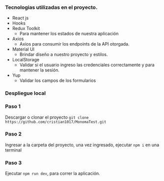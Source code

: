 ### Tecnologias utilizadas en el proyecto.
- React js
- Hooks
- Redux Toolkit
	- Para mantener los estados de nuestra aplicación
- Axios
	- Axios para consumir los endpoints de la API otorgada.
- Material UI
  - Brindar diseño a nuestro proyecto y estilos.
- LocalStorage
  - Validar si el usuario ingreso las credenciales correctamente y para mantener la sesión.
- Yup
  - Validar los campos de los formularios


### Despliegue local
### Paso 1
Descargar o clonar el proyecto `git clone https://github.com/cristian1017/MonomaTest.git`
### Paso 2
Ingresar a la carpeta del proyecto, una vez ingresado, ejecutar `npm i` en una terminal
### Paso 3
Ejecutar `npm run dev`, para correr la aplicación.